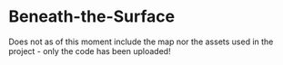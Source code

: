 # Beneath-the-Surface
Does not as of this moment include the map nor the assets used in the project - only the code has been uploaded!
